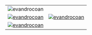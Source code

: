 <table style="width:100%; border: none;" cellspacing="0" cellpadding="0" border="0">
  <tr>
    <td><img src="https://komarev.com/ghpvc/?username=evandrocoan" alt="evandrocoan" /></td>
    <td rowspan="3"><a href="https://github.com/evandrocoan?tab=repositories"><img src="https://github-readme-stats-acme3214.vercel.app/api/top-langs/?username=evandrocoan&count_private=true&show_icons=true&langs_count=10&exclude_repo=MultiModServer,EposAsynchronousCriticalSections" alt="evandrocoan" /></a></td>
  </tr>
  <tr>
    <td><a href="https://github.com/search?q=user%3Aevandrocoan+user%3Aevandrocoan"><img src="https://github-readme-stats-acme3214.vercel.app/api?username=evandrocoan&count_private=true&show_icons=true&include_all_commits=true&card_width=400px" alt="evandrocoan" /></a></td>
  </tr>
  <tr>
    <td><a href="https://stackoverflow.com/users/4934640/user"><img src="https://so-stats-kurt-liao.vercel.app/api?user=4934640&theme=azure" alt="evandrocoan" /></a></td>
  </tr>
</table>
